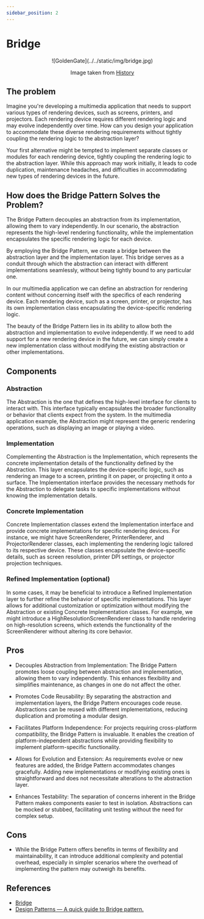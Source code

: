 ```yaml
---
sidebar_position: 2
---
```


# Bridge

<div align="center">
  ![GoldenGate](../../static/img/bridge.jpg)
  <p>Image taken from <a href="https://www.history.com/topics/landmarks/golden-gate-bridge">History</a></p>
</div>

## The problem

Imagine you're developing a multimedia application that needs to support various types of rendering devices, such as screens, printers, and projectors. Each rendering device requires different rendering logic and may evolve independently over time. How can you design your application to accommodate these diverse rendering requirements without tightly coupling the rendering logic to the abstraction layer?

Your first alternative might be tempted to implement separate classes or modules for each rendering device, tightly coupling the rendering logic to the abstraction layer. While this approach may work initially, it leads to code duplication, maintenance headaches, and difficulties in accommodating new types of rendering devices in the future.

## How does the Bridge Pattern Solves the Problem?

The Bridge Pattern decouples an abstraction from its implementation, allowing them to vary independently. In our scenario, the abstraction represents the high-level rendering functionality, while the implementation encapsulates the specific rendering logic for each device.

By employing the Bridge Pattern, we create a bridge between the abstraction layer and the implementation layer. This bridge serves as a conduit through which the abstraction can interact with different implementations seamlessly, without being tightly bound to any particular one.

In our multimedia application we can define an abstraction for rendering content without concerning itself with the specifics of each rendering device. Each rendering device, such as a screen, printer, or projector, has its own implementation class encapsulating the device-specific rendering logic.

The beauty of the Bridge Pattern lies in its ability to allow both the abstraction and implementation to evolve independently. If we need to add support for a new rendering device in the future, we can simply create a new implementation class without modifying the existing abstraction or other implementations.

## Components

### Abstraction

The Abstraction is the one that defines the high-level interface for clients to interact with. This interface typically encapsulates the broader functionality or behavior that clients expect from the system. In the multimedia application example, the Abstraction might represent the generic rendering operations, such as displaying an image or playing a video.

### Implementation

Complementing the Abstraction is the Implementation, which represents the concrete implementation details of the functionality defined by the Abstraction. This layer encapsulates the device-specific logic, such as rendering an image to a screen, printing it on paper, or projecting it onto a surface. The Implementation interface provides the necessary methods for the Abstraction to delegate tasks to specific implementations without knowing the implementation details.

### Concrete Implementation

Concrete Implementation classes extend the Implementation interface and provide concrete implementations for specific rendering devices. For instance, we might have ScreenRenderer, PrinterRenderer, and ProjectorRenderer classes, each implementing the rendering logic tailored to its respective device. These classes encapsulate the device-specific details, such as screen resolution, printer DPI settings, or projector projection techniques.

### Refined Implementation (optional)

In some cases, it may be beneficial to introduce a Refined Implementation layer to further refine the behavior of specific implementations. This layer allows for additional customization or optimization without modifying the Abstraction or existing Concrete Implementation classes. For example, we might introduce a HighResolutionScreenRenderer class to handle rendering on high-resolution screens, which extends the functionality of the ScreenRenderer without altering its core behavior.

## Pros

* Decouples Abstraction from Implementation: The Bridge Pattern promotes loose coupling between abstraction and implementation, allowing them to vary independently. This enhances flexibility and simplifies maintenance, as changes in one do not affect the other.

* Promotes Code Reusability: By separating the abstraction and implementation layers, the Bridge Pattern encourages code reuse. Abstractions can be reused with different implementations, reducing duplication and promoting a modular design.

* Facilitates Platform Independence: For projects requiring cross-platform compatibility, the Bridge Pattern is invaluable. It enables the creation of platform-independent abstractions while providing flexibility to implement platform-specific functionality.

* Allows for Evolution and Extension: As requirements evolve or new features are added, the Bridge Pattern accommodates changes gracefully. Adding new implementations or modifying existing ones is straightforward and does not necessitate alterations to the abstraction layer.

* Enhances Testability: The separation of concerns inherent in the Bridge Pattern makes components easier to test in isolation. Abstractions can be mocked or stubbed, facilitating unit testing without the need for complex setup.

## Cons

* While the Bridge Pattern offers benefits in terms of flexibility and maintainability, it can introduce additional complexity and potential overhead, especially in simpler scenarios where the overhead of implementing the pattern may outweigh its benefits.

## References

* [Bridge](https://refactoring.guru/design-patterns/bridge)
* [Design Patterns — A quick guide to Bridge pattern.](https://medium.com/@andreaspoyias/design-patterns-a-quick-guide-to-bridge-pattern-9ebf6a77baed)
